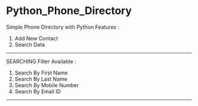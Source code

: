 # Python_Phone_Directory
Simple Phone Directory with Python
Features : 
1. Add New Contact
2. Search Data
-------------------------------
SEARCHING Filter Available :
1. Search By First Name
2. Search By Last Name
3. Search By Mobile Number
4. Search By Email ID
-------------------------------
